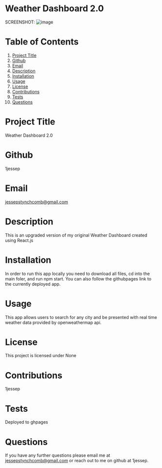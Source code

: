# Weather Dashboard 2.0


SCREENSHOT:
![image](https://github.com/1jessep/weatherdashboard2.0/assets/110129027/6d7a72f0-d694-4a99-838f-edd404b6ba5a)


  # Table of Contents
  1. [Project Title](#Title)
  2. [Github](#Github)
  3. [Email](#Email)
  4. [Description](#Description)
  5. [Installation](#Installation)
  6. [Usage](#Usage)
  7. [License](#License)
  8. [Contributions](#Contributions)
  9. [Tests](#Tests)
  10. [Questions](#Questions)
  
  
  # Project Title
  Weather Dashboard 2.0
  # Github
  1jessep
  # Email
  jessepstynchcomb@gmail.com
  # Description
  This is an upgraded version of my original Weather Dashboard created using React.js
  # Installation
  In order to run this app locally you need to download all files, cd into the main foler, and run npm start. You can also follow the githubpages link to the currently deployed app.
  # Usage
  This app allows users to search for any city and be presented with real time weather data provided by openweathermap api.
  # License
  This project is licensed under None
  # Contributions
  1jessep
  # Tests
  Deployed to ghpages
  # Questions
  If you have any further questions please email me at jessepstynchcomb@gmail.com or reach out to me on github at 1jessep.
